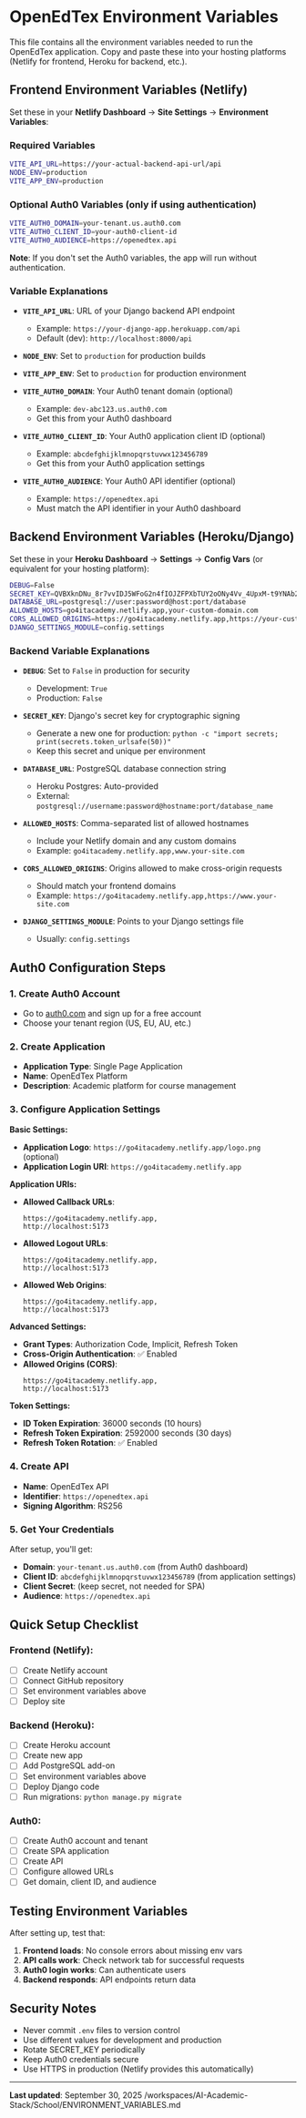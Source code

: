 # OpenEdTex Environment Variables

This file contains all the environment variables needed to run the OpenEdTex application. Copy and paste these into your hosting platforms (Netlify for frontend, Heroku for backend, etc.).

## Frontend Environment Variables (Netlify)

Set these in your **Netlify Dashboard** → **Site Settings** → **Environment Variables**:

### Required Variables

```bash
VITE_API_URL=https://your-actual-backend-api-url/api
NODE_ENV=production
VITE_APP_ENV=production
```

### Optional Auth0 Variables (only if using authentication)

```bash
VITE_AUTH0_DOMAIN=your-tenant.us.auth0.com
VITE_AUTH0_CLIENT_ID=your-auth0-client-id
VITE_AUTH0_AUDIENCE=https://openedtex.api
```

**Note**: If you don't set the Auth0 variables, the app will run without authentication.

### Variable Explanations

- **`VITE_API_URL`**: URL of your Django backend API endpoint
  - Example: `https://your-django-app.herokuapp.com/api`
  - Default (dev): `http://localhost:8000/api`

- **`NODE_ENV`**: Set to `production` for production builds

- **`VITE_APP_ENV`**: Set to `production` for production environment

- **`VITE_AUTH0_DOMAIN`**: Your Auth0 tenant domain (optional)
  - Example: `dev-abc123.us.auth0.com`
  - Get this from your Auth0 dashboard

- **`VITE_AUTH0_CLIENT_ID`**: Your Auth0 application client ID (optional)
  - Example: `abcdefghijklmnopqrstuvwx123456789`
  - Get this from your Auth0 application settings

- **`VITE_AUTH0_AUDIENCE`**: Your Auth0 API identifier (optional)
  - Example: `https://openedtex.api`
  - Must match the API identifier in your Auth0 dashboard

## Backend Environment Variables (Heroku/Django)

Set these in your **Heroku Dashboard** → **Settings** → **Config Vars** (or equivalent for your hosting platform):

```bash
DEBUG=False
SECRET_KEY=QVBXknDNu_8r7vvIDJ5WFoG2n4fIOJZFPXbTUY2oONy4Vv_4UpxM-t9YNAb2ijDzUjA
DATABASE_URL=postgresql://user:password@host:port/database
ALLOWED_HOSTS=go4itacademy.netlify.app,your-custom-domain.com
CORS_ALLOWED_ORIGINS=https://go4itacademy.netlify.app,https://your-custom-domain.com
DJANGO_SETTINGS_MODULE=config.settings
```

### Backend Variable Explanations

- **`DEBUG`**: Set to `False` in production for security
  - Development: `True`
  - Production: `False`

- **`SECRET_KEY`**: Django's secret key for cryptographic signing
  - Generate a new one for production: `python -c "import secrets; print(secrets.token_urlsafe(50))"`
  - Keep this secret and unique per environment

- **`DATABASE_URL`**: PostgreSQL database connection string
  - Heroku Postgres: Auto-provided
  - External: `postgresql://username:password@hostname:port/database_name`

- **`ALLOWED_HOSTS`**: Comma-separated list of allowed hostnames
  - Include your Netlify domain and any custom domains
  - Example: `go4itacademy.netlify.app,www.your-site.com`

- **`CORS_ALLOWED_ORIGINS`**: Origins allowed to make cross-origin requests
  - Should match your frontend domains
  - Example: `https://go4itacademy.netlify.app,https://www.your-site.com`

- **`DJANGO_SETTINGS_MODULE`**: Points to your Django settings file
  - Usually: `config.settings`

## Auth0 Configuration Steps

### 1. Create Auth0 Account
- Go to [auth0.com](https://auth0.com) and sign up for a free account
- Choose your tenant region (US, EU, AU, etc.)

### 2. Create Application
- **Application Type**: Single Page Application
- **Name**: OpenEdTex Platform
- **Description**: Academic platform for course management

### 3. Configure Application Settings

**Basic Settings:**
- **Application Logo**: `https://go4itacademy.netlify.app/logo.png` (optional)
- **Application Login URI**: `https://go4itacademy.netlify.app`

**Application URIs:**
- **Allowed Callback URLs**:
  ```text
  https://go4itacademy.netlify.app,
  http://localhost:5173
  ```
- **Allowed Logout URLs**:
  ```
  https://go4itacademy.netlify.app,
  http://localhost:5173
  ```
- **Allowed Web Origins**:
  ```
  https://go4itacademy.netlify.app,
  http://localhost:5173
  ```

**Advanced Settings:**
- **Grant Types**: Authorization Code, Implicit, Refresh Token
- **Cross-Origin Authentication**: ✅ Enabled
- **Allowed Origins (CORS)**:
  ```
  https://go4itacademy.netlify.app,
  http://localhost:5173
  ```

**Token Settings:**
- **ID Token Expiration**: 36000 seconds (10 hours)
- **Refresh Token Expiration**: 2592000 seconds (30 days)
- **Refresh Token Rotation**: ✅ Enabled

### 4. Create API
- **Name**: OpenEdTex API
- **Identifier**: `https://openedtex.api`
- **Signing Algorithm**: RS256

### 5. Get Your Credentials
After setup, you'll get:
- **Domain**: `your-tenant.us.auth0.com` (from Auth0 dashboard)
- **Client ID**: `abcdefghijklmnopqrstuvwx123456789` (from application settings)
- **Client Secret**: (keep secret, not needed for SPA)
- **Audience**: `https://openedtex.api`

## Quick Setup Checklist

### Frontend (Netlify):
- [ ] Create Netlify account
- [ ] Connect GitHub repository
- [ ] Set environment variables above
- [ ] Deploy site

### Backend (Heroku):
- [ ] Create Heroku account
- [ ] Create new app
- [ ] Add PostgreSQL add-on
- [ ] Set environment variables above
- [ ] Deploy Django code
- [ ] Run migrations: `python manage.py migrate`

### Auth0:
- [ ] Create Auth0 account and tenant
- [ ] Create SPA application
- [ ] Create API
- [ ] Configure allowed URLs
- [ ] Get domain, client ID, and audience

## Testing Environment Variables

After setting up, test that:

1. **Frontend loads**: No console errors about missing env vars
2. **API calls work**: Check network tab for successful requests
3. **Auth0 login works**: Can authenticate users
4. **Backend responds**: API endpoints return data

## Security Notes

- Never commit `.env` files to version control
- Use different values for development and production
- Rotate SECRET_KEY periodically
- Keep Auth0 credentials secure
- Use HTTPS in production (Netlify provides this automatically)

---

**Last updated**: September 30, 2025</content>
<parameter name="filePath">/workspaces/AI-Academic-Stack/School/ENVIRONMENT_VARIABLES.md